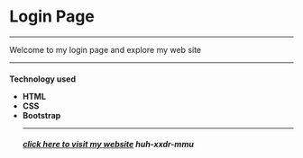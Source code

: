
<H1>Login Page</h1>
<hr>
<p>Welcome to my login page and explore my web site 
<hr>
<h4>
Technology used

<ul>
<li>
HTML

<br>
<li>
CSS

<br>
<li>
Bootstrap
<hr>
<h5>
  <a href="https://mohdquadir45.github.io/login/">click here to visit my website</a>
huh-xxdr-mmu

